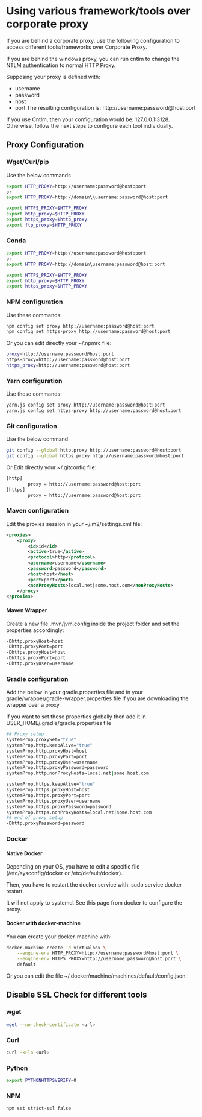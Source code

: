 # Using various framework/tools over corporate proxy
If you are behind a corporate proxy,  use the following configuration to access different tools/frameworks over Corporate Proxy.

If you are behind the windows proxy, you can run cntlm to change the  NTLM authentication to normal HTTP Proxy. 

Supposing your proxy is defined with:

* username
* password
* host
* port
The resulting configuration is: http://username:password@host:port

If you use Cntlm, then your configuration would be: 127.0.0.1:3128. Otherwise, follow the next steps to configure each tool individually.

## Proxy Configuration

### Wget/Curl/pip
Use the below commands
```bash
export HTTP_PROXY=http://username:password@host:port
or
export HTTP_PROXY=http://domain\\username:password@host:port

export HTTPS_PROXY=$HTTP_PROXY
export http_proxy=$HTTP_PROXY
export https_proxy=$http_proxy
export ftp_proxy=$HTTP_PROXY
```
### Conda
```bash
export HTTP_PROXY=http://username:password@host:port
or
export HTTP_PROXY=http://domain\username:password@host:port

export HTTPS_PROXY=$HTTP_PROXY
export http_proxy=$HTTP_PROXY
export https_proxy=$HTTP_PROXY
```
### NPM configuration
 Use these commands:
```bash
npm config set proxy http://username:password@host:port
npm config set https-proxy http://username:password@host:port
```
Or you can edit directly your ~/.npmrc file:
```bash
proxy=http://username:password@host:port
https-proxy=http://username:password@host:port
https_proxy=http://username:password@host:port
```
### Yarn configuration
Use these commands:
```bash
yarn.js config set proxy http://username:password@host:port
yarn.js config set https-proxy http://username:password@host:port
```
### Git configuration
Use the below command
```bash
git config --global http.proxy http://username:password@host:port
git config --global https.proxy http://username:password@host:port
```
Or Edit directly your ~/.gitconfig file:
```bash
[http]
        proxy = http://username:password@host:port
[https]
        proxy = http://username:password@host:port
```
### Maven configuration
Edit the proxies session in your ~/.m2/settings.xml file:
```xml
<proxies>
    <proxy>
        <id>id</id>
        <active>true</active>
        <protocol>http</protocol>
        <username>username</username>
        <password>password</password>
        <host>host</host>
        <port>port</port>
        <nonProxyHosts>local.net|some.host.com</nonProxyHosts>
    </proxy>
</proxies>
```
#### Maven Wrapper
Create a new file .mvn/jvm.config inside the project folder and set the properties accordingly:
```bash
-Dhttp.proxyHost=host 
-Dhttp.proxyPort=port 
-Dhttps.proxyHost=host 
-Dhttps.proxyPort=port 
-Dhttp.proxyUser=username 
```
### Gradle configuration
Add the below in your gradle.properties file and in your gradle/wrapper/gradle-wrapper.properties file if you are downloading the wrapper over a proxy

If you want to set these properties globally then add it in USER_HOME/.gradle/gradle.properties file
```bash
## Proxy setup
systemProp.proxySet="true"
systemProp.http.keepAlive="true"
systemProp.http.proxyHost=host
systemProp.http.proxyPort=port
systemProp.http.proxyUser=username
systemProp.http.proxyPassword=password
systemProp.http.nonProxyHosts=local.net|some.host.com

systemProp.https.keepAlive="true"
systemProp.https.proxyHost=host
systemProp.https.proxyPort=port
systemProp.https.proxyUser=username
systemProp.https.proxyPassword=password
systemProp.https.nonProxyHosts=local.net|some.host.com
## end of proxy setup
-Dhttp.proxyPassword=password
```
### Docker
#### Native Docker
Depending on your OS, you have to edit a specific file (/etc/sysconfig/docker or /etc/default/docker).

Then, you have to restart the docker service with: sudo service docker restart.

It will not apply to systemd. See this page from docker to configure the proxy.

#### Docker with docker-machine
You can create your docker-machine with:
```bash
docker-machine create -d virtualbox \
    --engine-env HTTP_PROXY=http://username:password@host:port \
    --engine-env HTTPS_PROXY=http://username:password@host:port \
    default
 ```
Or you can edit the file ~/.docker/machine/machines/default/config.json.
## Disable SSL Check for different tools
### wget
```bash
wget --no-check-certificate <url>
```
### Curl
```bash
curl -kFlo <url>
```
### Python
```bash
export PYTHONHTTPSVERIFY=0
```
### NPM
```bash
npm set strict-ssl false
```
